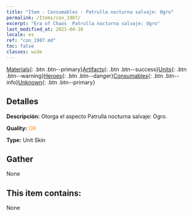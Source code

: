 ```yaml
---
title: "Item - Consumables - Patrulla nocturna salvaje: Ogro"
permalink: /Items/con_1987/
excerpt: "Era of Chaos  Patrulla nocturna salvaje: Ogro"
last_modified_at: 2021-04-16
locale: es
ref: "con_1987.md"
toc: false
classes: wide
---
```

 [Materials](/es/Items/){: .btn .btn--primary}[Artifacts](/es/Items/Artifacts/){: .btn .btn--success}[Units](/es/Items/Units/){: .btn .btn--warning}[Heroes](/es/Items/Heroes/){: .btn .btn--danger}[Consumables](/es/Items/Consumables/){: .btn .btn--info}[Unknown](/es/Items/Unknown/){: .btn .btn--primary}

## Detalles
 **Descripción:** Otorga el aspecto Patrulla nocturna salvaje: Ogro.

 **Quality:** <span style="color: #FF8C00">OK</span>

 **Type:** Unit Skin

## Gather

  None

## This item contains:

  None

